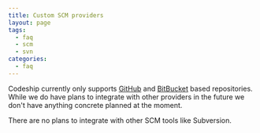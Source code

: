 ```yaml
---
title: Custom SCM providers
layout: page
tags:
  - faq
  - scm
  - svn
categories:
  - faq
---
```

Codeship currently only supports [GitHub](https://github.com/) and [BitBucket](https://bitbucket.org/) based repositories. While we do have plans to integrate with other providers in the future we don't have anything concrete planned at the moment.

There are no plans to integrate with other SCM tools like Subversion.
